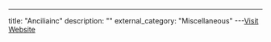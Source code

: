 ---
title: "Anciliainc"
description: ""
external_category: "Miscellaneous"
---[Visit Website](https://twitter.com/anciliainc)

